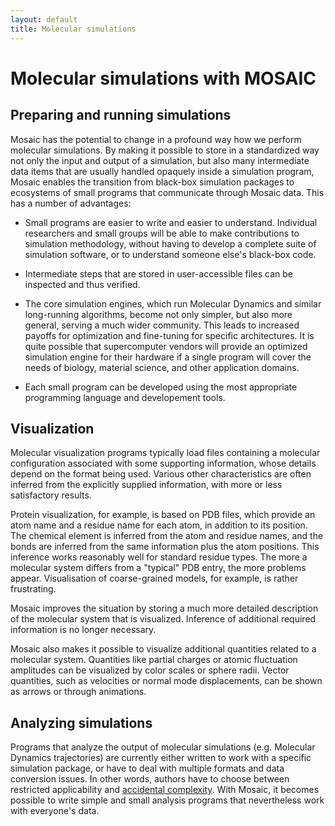 ```yaml
---
layout: default
title: Molecular simulations
---
```


# Molecular simulations with MOSAIC

## Preparing and running simulations

Mosaic has the potential to change in a profound way how we perform
molecular simulations. By making it possible to store in a
standardized way not only the input and output of a simulation, but
also many intermediate data items that are usually handled opaquely
inside a simulation program, Mosaic enables the transition from
black-box simulation packages to ecosystems of small programs that
communicate through Mosaic data. This has a number of advantages:

* Small programs are easier to write and easier to understand.
  Individual researchers and small groups will be able to make
  contributions to simulation methodology, without having to develop
  a complete suite of simulation software, or to understand
  someone else's black-box code.

* Intermediate steps that are stored in user-accessible files
  can be inspected and thus verified.

* The core simulation engines, which run Molecular Dynamics and
  similar long-running algorithms, become not only simpler, but also
  more general, serving a much wider community. This leads to
  increased payoffs for optimization and fine-tuning for specific
  architectures. It is quite possible that supercomputer vendors
  will provide an optimized simulation engine for their hardware
  if a single program will cover the needs of biology, material
  science, and other application domains.

* Each small program can be developed using the most appropriate
  programming language and developement tools.


## Visualization

Molecular visualization programs typically load files containing a
molecular configuration associated with some supporting information,
whose details depend on the format being used. Various other
characteristics are often inferred from the explicitly supplied
information, with more or less satisfactory results.

Protein visualization, for example, is based on PDB files, which
provide an atom name and a residue name for each atom, in addition to
its position. The chemical element is inferred from the atom and
residue names, and the bonds are inferred from the same information
plus the atom positions. This inference works reasonably well for
standard residue types. The more a molecular system differs from a
"typical" PDB entry, the more problems appear. Visualisation of
coarse-grained models, for example, is rather frustrating.

Mosaic improves the situation by storing a much more detailed
description of the molecular system that is visualized. Inference of
additional required information is no longer necessary.

Mosaic also makes it possible to visualize additional quantities
related to a molecular system. Quantities like partial charges or
atomic fluctuation amplitudes can be visualized by color scales or
sphere radii. Vector quantities, such as velocities or normal mode
displacements, can be shown as arrows or through animations.


## Analyzing simulations

Programs that analyze the output of molecular simulations
(e.g. Molecular Dynamics trajectories) are currently either written to
work with a specific simulation package, or have to deal with multiple
formats and data conversion issues.  In other words, authors have to
choose between restricted applicability and
[accidental complexity](http://en.wikipedia.org/wiki/Accidental_complexity).
With Mosaic, it becomes possible to write simple and small analysis
programs that nevertheless work with everyone's data.
